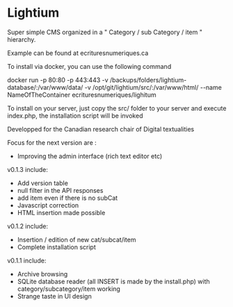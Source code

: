 # Lightium

Super simple CMS organized in a " Category / sub Category / item " hierarchy.

Example can be found at ecrituresnumeriques.ca

To install via docker, you can use the following command

docker run -p 80:80 -p 443:443 -v /backups/folders/lightium-database/:/var/www/data/ -v /opt/git/lightium/src/:/var/www/html/ --name NameOfTheContainer ecrituresnumeriques/lighitum

To install on your server, just copy the src/ folder to your server and execute index.php, the installation script will be invoked

Developped for the Canadian research chair of Digital textualities

Focus for the next version are :
 - Improving the admin interface (rich text editor etc)

v0.1.3 include:
 - Add version table
 - null filter in the API responses
 - add item even if there is no subCat
 - Javascript correction
 - HTML insertion made possible

v0.1.2 include:
 - Insertion / edition of new cat/subcat/item
 - Complete installation script

v0.1.1 include:
- Archive browsing
- SQLite database reader (all INSERT is made by the install.php) with category/subcategory/item working
- Strange taste in UI design
